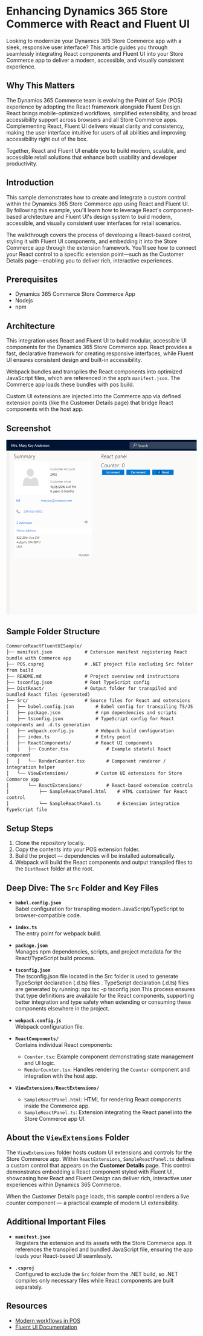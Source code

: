 # Enhancing Dynamics 365 Store Commerce with React and Fluent UI

Looking to modernize your Dynamics 365 Store Commerce app with a sleek, responsive user interface? This article guides you through seamlessly integrating React components and Fluent UI into your Store Commerce app to deliver a modern, accessible, and visually consistent experience.

## Why This Matters

The Dynamics 365 Commerce team is evolving the Point of Sale (POS) experience by adopting the React framework alongside Fluent Design. React brings mobile-optimized workflows, simplified extensibility, and broad accessibility support across browsers and all Store Commerce apps. Complementing React, Fluent UI delivers visual clarity and consistency, making the user interface intuitive for users of all abilities and improving accessibility right out of the box.

Together, React and Fluent UI enable you to build modern, scalable, and accessible retail solutions that enhance both usability and developer productivity.

## Introduction

This sample demonstrates how to create and integrate a custom control within the Dynamics 365 Store Commerce app using React and Fluent UI. By following this example, you'll learn how to leverage React's component-based architecture and Fluent UI's design system to build modern, accessible, and visually consistent user interfaces for retail scenarios.

The walkthrough covers the process of developing a React-based control, styling it with Fluent UI components, and embedding it into the Store Commerce app through the extension framework. You'll see how to connect your React control to a specific extension point—such as the Customer Details page—enabling you to deliver rich, interactive experiences.

## Prerequisites

- Dynamics 365 Commerce Store Commerce App
- Nodejs
- npm

## Architecture

This integration uses React and Fluent UI to build modular, accessible UI components for the Dynamics 365 Store Commerce app. React provides a fast, declarative framework for creating responsive interfaces, while Fluent UI ensures consistent design and built-in accessibility.

Webpack bundles and transpiles the React components into optimized JavaScript files, which are referenced in the app’s `manifest.json`. The Commerce app loads these bundles with pos build.

Custom UI extensions are injected into the Commerce app via defined extension points (like the Customer Details page) that bridge React components with the host app.

## Screenshot

![screenshot](data/image.png)

## Sample Folder Structure

```plaintext
CommerceReactFluentUISample/
├── manifest.json            # Extension manifest registering React bundle with Commerce app
├── POS.csproj               # .NET project file excluding Src folder from build
├── README.md                # Project overview and instructions
├── tsconfig.json            # Root TypeScript config
├── DistReact/               # Output folder for transpiled and bundled React files (generated)
├── Src/                     # Source files for React and extensions
│   ├── babel.config.json        # Babel config for transpiling TS/JS
│   ├── package.json             # npm dependencies and scripts
│   ├── tsconfig.json            # TypeScript config for React components and .d.ts generation
│   ├── webpack.config.js        # Webpack build configuration
│   ├── index.ts                 # Entry point
│   ├── ReactComponents/         # React UI components
│   │   ├── Counter.tsx              # Example stateful React component
│   │   └── RenderCounter.tsx        # Component renderer / integration helper
│   └── ViewExtensions/          # Custom UI extensions for Store Commerce app
│       └── ReactExtensions/         # React-based extension controls
│           ├── SampleReactPanel.html    # HTML container for React control
│           └── SampleReactPanel.ts      # Extension integration TypeScript file
```

## Setup Steps

1. Clone the repository locally.
2. Copy the contents into your POS extension folder.
3. Build the project — dependencies will be installed automatically.
4. Webpack will build the React components and output transpiled files to the `DistReact` folder at the root.

## Deep Dive: The `Src` Folder and Key Files

- **`babel.config.json`**  
  Babel configuration for transpiling modern JavaScript/TypeScript to browser-compatible code.

- **`index.ts`**  
  The entry point for webpack build.

- **`package.json`**  
  Manages npm dependencies, scripts, and project metadata for the React/TypeScript build process.

- **`tsconfig.json`**  
  The tsconfig.json file located in the Src folder is used to generate TypeScript declaration (.d.ts) files . TypeScript declaration (.d.ts) files are generated by running: npx tsc -p tsconfig.json.This process ensures that type definitions are available for the React components, supporting better integration and type safety when extending or consuming these components elsewhere in the project.

- **`webpack.config.js`**  
  Webpack configuration file.

- **`ReactComponents/`**  
  Contains individual React components:

  - `Counter.tsx`: Example component demonstrating state management and UI logic.
  - `RenderCounter.tsx`: Handles rendering the `Counter` component and integration with the host app.

- **`ViewExtensions/ReactExtensions/`**
  - `SampleReactPanel.html`: HTML for rendering React components inside the Commerce app.
  - `SampleReactPanel.ts`: Extension integrating the React panel into the Store Commerce app UI.

## About the `ViewExtensions` Folder

The `ViewExtensions` folder hosts custom UI extensions and controls for the Store Commerce app. Within `ReactExtensions`, `SampleReactPanel.ts` defines a custom control that appears on the **Customer Details** page. This control demonstrates embedding a React component styled with Fluent UI, showcasing how React and Fluent Design can deliver rich, interactive user experiences within Dynamics 365 Commerce.

When the Customer Details page loads, this sample control renders a live counter component — a practical example of modern UI extensibility.

## Additional Important Files

- **`manifest.json`**  
  Registers the extension and its assets with the Store Commerce app. It references the transpiled and bundled JavaScript file, ensuring the app loads your React-based UI seamlessly.

- **`.csproj`**  
  Configured to exclude the `Src` folder from the .NET build, so .NET compiles only necessary files while React components are built separately.

## Resources

- [Modern workflows in POS](https://learn.microsoft.com/en-us/dynamics365/commerce/pos-ux-modernization)
- [Fluent UI Documentation](https://developer.microsoft.com/fluentui)
